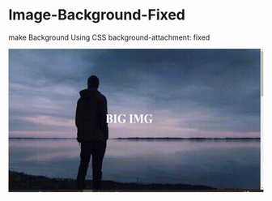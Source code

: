 # Image-Background-Fixed
make Background Using CSS background-attachment: fixed

![](imageFixed.gif)
